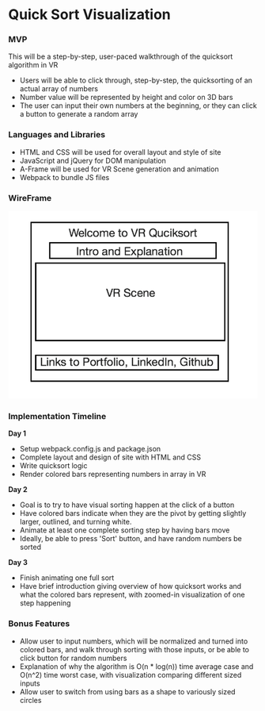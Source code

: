 # Quick Sort Visualization
### MVP
This will be a step-by-step, user-paced walkthrough of the quicksort algorithm in VR
* Users will be able to click through, step-by-step, the quicksorting of an actual array of numbers
* Number value will be represented by height and color on 3D bars
* The user can input their own numbers at the beginning, or they can click a button to generate a random array

### Languages and Libraries
* HTML and CSS will be used for overall layout and style of site
* JavaScript and jQuery for DOM manipulation
* A-Frame will be used for VR Scene generation and animation
* Webpack to bundle JS files

### WireFrame

![wireframe](/wireframes/wireframe.png)

### Implementation Timeline
**Day 1**
* Setup webpack.config.js and package.json
* Complete layout and design of site with HTML and CSS
* Write quicksort logic
* Render colored bars representing numbers in array in VR

**Day 2**
* Goal is to try to have visual sorting happen at the click of a button
* Have colored bars indicate when they are the pivot by getting slightly larger, outlined,
and turning white.
* Animate at least one complete sorting step by having bars move
* Ideally, be able to press 'Sort' button, and have random numbers be sorted

**Day 3**
* Finish animating one full sort
* Have brief introduction giving overview of how quicksort works and what the
colored bars represent, with zoomed-in visualization of one step happening

### Bonus Features
* Allow user to input numbers, which will be normalized and turned into colored bars,
and walk through sorting with those inputs, or be able to click button for random numbers
* Explanation of why the algorithm is O(n * log(n)) time average case
and O(n^2) time worst case, with visualization comparing different sized inputs
* Allow user to switch from using bars as a shape to variously sized circles
